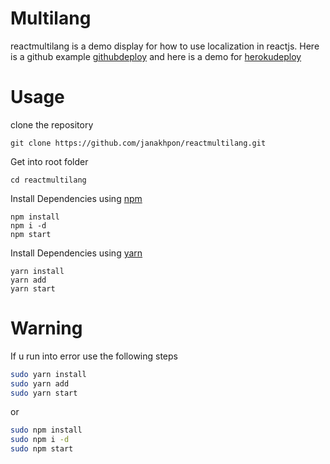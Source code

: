 # Multilang
  reactmultilang is a demo display for how to use localization in reactjs. Here is a github example [githubdeploy](https://janakhpon.github.io/reactmultilang/) and here is a demo for [herokudeploy](https://testmyownshitreact.herokuapp.com/)



# Usage

clone the repository

    git clone https://github.com/janakhpon/reactmultilang.git

Get into root folder

    cd reactmultilang

Install Dependencies using [npm](https://www.npmjs.com/)

    npm install
    npm i -d
    npm start

Install Dependencies using [yarn](https://yarnpkg.com/en/)

    yarn install
    yarn add
    yarn start




# Warning
If u run into error use the following steps

```bash
sudo yarn install
sudo yarn add
sudo yarn start
```
or

```bash
sudo npm install
sudo npm i -d
sudo npm start
```


